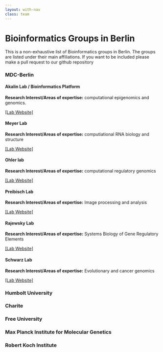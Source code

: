 ```yaml
---
layout: with-nav
class: team
---
```


# Bioinformatics Groups in Berlin
This is a non-exhaustive list of Bioinformatics groups in Berlin. The groups are listed under their main
affiliations.
If you want to be included please make a pull request to our github repository


### MDC-Berlin

#### Akalin Lab / Bioinformatics Platform
__Research Interest/Areas of expertise:__ computational epigenomics and genomics. 

[[Lab Website]](http://bioinformatics.mdc-berlin.de)

#### Meyer Lab
__Research Interest/Areas of expertise:__ computiational RNA biology and structure

[[Lab Website]](https://www.mdc-berlin.de/45451098/en/research/research_teams/bioinformatics-of-rna-structure-and-transcriptome-regulation)

#### Ohler lab
__Research Interest/Areas of expertise:__ computational regulatory genomics

[[Lab Website]](http://ohlerlab.mdc-berlin.de)

#### Preibisch Lab
__Research Interest/Areas of expertise:__ Image processing and analysis 

[[Lab Website]](http://preibischlab.mdc-berlin.de/)

#### Rajewsky Lab
__Research Interest/Areas of expertise:__ Systems Biology of Gene Regulatory Elements

[[Lab Website]](https://www.mdc-berlin.de/1151037/en/research/research_teams/systems_biology_of_gene_regulatory_elements)

#### Schwarz Lab
__Research Interest/Areas of expertise:__ Evolutionary and cancer genomics

[[Lab Website]](https://www.mdc-berlin.de/46613283/en/research/research_teams/evolution-and-cancer-genomics)


### Humbolt University 

### Charite

### Free University

### Max Planck Institute for Molecular Genetics

### Robert Koch Institute 
